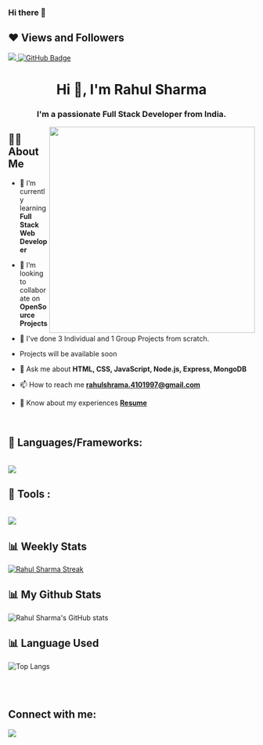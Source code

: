 ### Hi there 👋

<!--
**RahulSharma257277/RahulSharma257277** is a ✨ _special_ ✨ repository because its `README.md` (this file) appears on your GitHub profile.

Here are some ideas to get you started:

- 🔭 I’m currently working on ...
- 🌱 I’m currently learning ...
- 👯 I’m looking to collaborate on ...
- 🤔 I’m looking for help with ...
- 💬 Ask me about ...
- 📫 How to reach me: ...
- 😄 Pronouns: ...
- ⚡ Fun fact: ...
-->
## ❤ Views and Followers
<a href="https://github.com/Meghna-DAS/github-profile-views-counter">
    <img src="https://komarev.com/ghpvc/?username=RahulSharma257277">
</a>
<a href="https://github.com/RahulSharma257277?tab=followers"><img src="https://img.shields.io/github/followers/RahulSharma257277?label=Followers&style=social" alt="GitHub Badge"></a>


<h1 align="center">Hi 👋, I'm Rahul Sharma</h1>
<h3 align="center">I'm a passionate Full Stack Developer from India.</h3>
<img align="right" width="420" src="https://media2.giphy.com/media/qgQUggAC3Pfv687qPC/giphy.gif?cid=790b7611745b4649e65ad509de95aee8e787d2cb83bd5bec&rid=giphy.gif&ct=g" alt="">

## 🙋‍♂️ About Me


- 🌱 I’m currently learning **Full Stack Web Developer**

- 👯 I’m looking to collaborate on **OpenSource Projects**

- 👯 I've done 3 Individual and 1 Group Projects from scratch.
- Projects will be available soon
- 💬 Ask me about **HTML, CSS, JavaScript, Node.js, Express, MongoDB**


- 📫 How to reach me **rahulshrama.4101997@gmail.com**

- 📑  Know about my experiences **[Resume]()**
<br/>

## 🚀 Languages/Frameworks:

<br/>
<img src="https://skillicons.dev/icons?i=html,css,javascript,nodejs,express,mongodb"/>

  
<br/>

## 🚀 Tools :

<br/>
<img src="https://skillicons.dev/icons?i=postman,git,github,netlify,vscode,codepen,replit"/>





<br/>



<p align="center">
<h2> 📊 Weekly Stats </h2>
 <a href="https://git.io/streak-stats">
 <img src="https://github-readme-streak-stats.herokuapp.com?user=RahulSharma257277&theme=tokyonight&hide_border=true&date_format=j%20M%5B%20Y%5D&mode=weekly" alt="Rahul Sharma Streak">
 </a>
</p>

## 📊 My Github Stats
![Rahul Sharma's GitHub stats](https://github-readme-stats.vercel.app/api?username=RahulSharma257277&show_icons=true&theme=tokyonight)
  <br/>
## 📊 Language Used

   ![Top Langs](https://github-readme-stats.vercel.app/api/top-langs/?username=RahulSharma257277&theme=tokyonight)

<br/>


<br/>


## Connect with me:
<p align="left">

<a href = "https://www.linkedin.com/in/rahul-sharma-0622a51b0/"><img src="https://img.icons8.com/fluent/48/000000/linkedin.png"/></a>
<!-- <a href = "#"><img src="https://img.icons8.com/fluent/48/000000/twitter.png"/></a>
<a href = "#"><img src="https://img.icons8.com/fluent/48/000000/instagram-new.png"/></a>
<a href = "#"><img src="https://img.icons8.com/color/48/000000/youtube-play.png"/></a> -->

</p>

